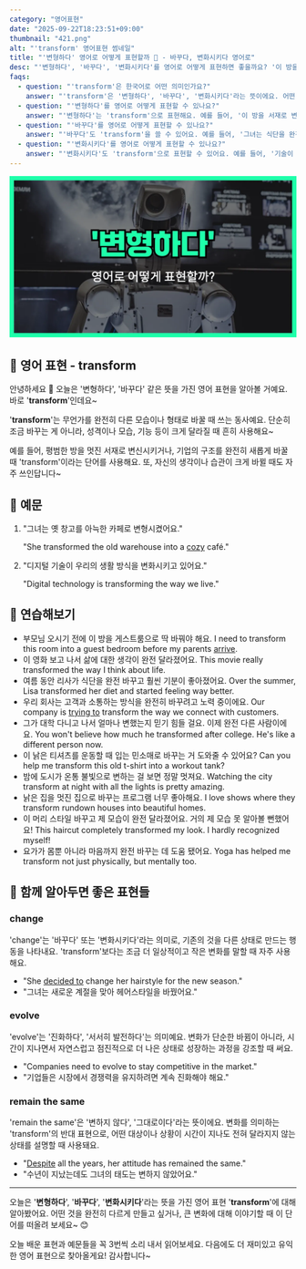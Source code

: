 ```yaml
---
category: "영어표현"
date: "2025-09-22T18:23:51+09:00"
thumbnail: "421.png"
alt: "'transform' 영어표현 썸네일"
title: "'변형하다' 영어로 어떻게 표현할까 🔄 - 바꾸다, 변화시키다 영어로"
desc: "'변형하다', '바꾸다', '변화시키다'를 영어로 어떻게 표현하면 좋을까요? '이 방을 서재로 변형시켰어요.', '기술이 우리의 삶을 변화시키고 있어요.' 등을 영어로 표현하는 법을 배워봅시다. 다양한 예문을 통해서 연습하고 본인의 표현으로 만들어 보세요."
faqs:
  - question: "'transform'은 한국어로 어떤 의미인가요?"
    answer: "'transform'은 '변형하다', '바꾸다', '변화시키다'라는 뜻이에요. 어떤 것을 완전히 다른 모습이나 형태로 바꿀 때 주로 사용해요."
  - question: "'변형하다'를 영어로 어떻게 표현할 수 있나요?"
    answer: "'변형하다'는 'transform'으로 표현해요. 예를 들어, '이 방을 서재로 변형시켰어요.'는 'I transformed this room into a study.'라고 해요."
  - question: "'바꾸다'를 영어로 어떻게 표현할 수 있나요?"
    answer: "'바꾸다'도 'transform'을 쓸 수 있어요. 예를 들어, '그녀는 식단을 완전히 바꿨어요.'는 'She transformed her diet.'라고 해요."
  - question: "'변화시키다'를 영어로 어떻게 표현할 수 있나요?"
    answer: "'변화시키다'도 'transform'으로 표현할 수 있어요. 예를 들어, '기술이 우리의 삶을 변화시키고 있어요.'는 'Technology is transforming our lives.'라고 말해요."
---
```


!['transform' 영어표현](./421.png)

## 🌟 영어 표현 - transform

안녕하세요 👋 오늘은 '변형하다', '바꾸다' 같은 뜻을 가진 영어 표현을 알아볼 거예요. 바로 '**transform**'인데요~

'**transform**'는 무언가를 완전히 다른 모습이나 형태로 바꿀 때 쓰는 동사예요. 단순히 조금 바꾸는 게 아니라, 성격이나 모습, 기능 등이 크게 달라질 때 흔히 사용해요~

예를 들어, 평범한 방을 멋진 서재로 변신시키거나, 기업의 구조를 완전히 새롭게 바꿀 때 'transform'이라는 단어를 사용해요. 또, 자신의 생각이나 습관이 크게 바뀔 때도 자주 쓰인답니다~

## 📖 예문

1. "그녀는 옛 창고를 아늑한 카페로 변형시켰어요."

   "She transformed the old warehouse into a [cozy](/blog/in-english/408.cozy/) café."

2. "디지털 기술이 우리의 생활 방식을 변화시키고 있어요."

   "Digital technology is transforming the way we live."

## 💬 연습해보기

<ul data-interactive-list>

  <li data-interactive-item>
    <span data-toggler>부모님 오시기 전에 이 방을 게스트룸으로 딱 바꿔야 해요.</span>
    <span data-answer>I need to transform this room into a guest bedroom before my parents <a href="/blog/in-english/403.arrive/">arrive</a>.</span>
  </li>

  <li data-interactive-item>
    <span data-toggler>이 영화 보고 나서 삶에 대한 생각이 완전 달라졌어요.</span>
    <span data-answer>This movie really transformed the way I think about life.</span>
  </li>

  <li data-interactive-item>
    <span data-toggler>여름 동안 리사가 식단을 완전 바꾸고 훨씬 기분이 좋아졌어요.</span>
    <span data-answer>Over the summer, Lisa transformed her diet and started feeling way better.</span>
  </li>

  <li data-interactive-item>
    <span data-toggler>우리 회사는 고객과 소통하는 방식을 완전히 바꾸려고 노력 중이에요.</span>
    <span data-answer>Our company is <a href="/blog/in-english/117.try-to/">trying to</a> transform the way we connect with customers.</span>
  </li>

  <li data-interactive-item>
    <span data-toggler>그가 대학 다니고 나서 얼마나 변했는지 믿기 힘들 걸요. 이제 완전 다른 사람이에요.</span>
    <span data-answer>You won't believe how much he transformed after college. He's like a different person now.</span>
  </li>

  <li data-interactive-item>
    <span data-toggler>이 낡은 티셔츠를 운동할 때 입는 민소매로 바꾸는 거 도와줄 수 있어요?</span>
    <span data-answer>Can you help me transform this old t-shirt into a workout tank?</span>
  </li>

  <li data-interactive-item>
    <span data-toggler>밤에 도시가 온통 불빛으로 변하는 걸 보면 정말 멋져요.</span>
    <span data-answer>Watching the city transform at night with all the lights is pretty amazing.</span>
  </li>

  <li data-interactive-item>
    <span data-toggler>낡은 집을 멋진 집으로 바꾸는 프로그램 너무 좋아해요.</span>
    <span data-answer>I love shows where they transform rundown houses into beautiful homes.</span>
  </li>

  <li data-interactive-item>
    <span data-toggler>이 머리 스타일 바꾸고 제 모습이 완전 달라졌어요. 거의 제 모습 못 알아볼 뻔했어요!</span>
    <span data-answer>This haircut completely transformed my look. I hardly recognized myself!</span>
  </li>

  <li data-interactive-item>
    <span data-toggler>요가가 몸뿐 아니라 마음까지 완전 바꾸는 데 도움 됐어요.</span>
    <span data-answer>Yoga has helped me transform not just physically, but mentally too.</span>
  </li>

</ul>

## 🤝 함께 알아두면 좋은 표현들

### change

'change'는 '바꾸다' 또는 '변화시키다'라는 의미로, 기존의 것을 다른 상태로 만드는 행동을 나타내요. 'transform'보다는 조금 더 일상적이고 작은 변화를 말할 때 자주 사용해요.

- "She [decided to](/blog/in-english/062.decide-to/) change her hairstyle for the new season."
- "그녀는 새로운 계절을 맞아 헤어스타일을 바꿨어요."

### evolve

'evolve'는 '진화하다', '서서히 발전하다'는 의미예요. 변화가 단순한 바뀜이 아니라, 시간이 지나면서 자연스럽고 점진적으로 더 나은 상태로 성장하는 과정을 강조할 때 써요.

- "Companies need to evolve to stay competitive in the market."
- "기업들은 시장에서 경쟁력을 유지하려면 계속 진화해야 해요."

### remain the same

'remain the same'은 '변하지 않다', '그대로이다'라는 뜻이에요. 변화를 의미하는 'transform'의 반대 표현으로, 어떤 대상이나 상황이 시간이 지나도 전혀 달라지지 않는 상태를 설명할 때 사용돼요.

- "[Despite](/blog/in-english/341.despite/) all the years, her attitude has remained the same."
- "수년이 지났는데도 그녀의 태도는 변하지 않았어요."

---

오늘은 '**변형하다**', '**바꾸다**', '**변화시키다**'라는 뜻을 가진 영어 표현 '**transform**'에 대해 알아봤어요. 어떤 것을 완전히 다르게 만들고 싶거나, 큰 변화에 대해 이야기할 때 이 단어를 떠올려 보세요~ 😊

오늘 배운 표현과 예문들을 꼭 3번씩 소리 내서 읽어보세요. 다음에도 더 재미있고 유익한 영어 표현으로 찾아올게요! 감사합니다~
